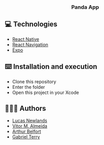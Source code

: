 <h3 align="center">
  Panda App
</h3>

## 💻 Technologies

- [React Native](https://reactnative.dev)
- [React Navigation](https://reactnavigation.org)
- [Expo](https://expo.dev)

## ⌨️ Installation and execution

- Clone this repository
- Enter the folder
- Open this project in your Xcode

## 👨🏻‍💻 Authors

- [Lucas Newlands](https://github.com/newlandslucas)
- [Vitor M. Almeida](https://github.com/vitoalmeida)
- [Arthur Belfort](https://github.com/Arthur756)
- [Gabriel Terry](https://github.com/Axpower22)



